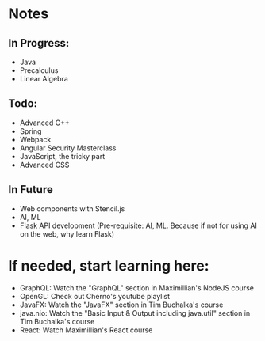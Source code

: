 # Notes

## In Progress:
* Java
* Precalculus
* Linear Algebra

## Todo:
* Advanced C++
* Spring
* Webpack
* Angular Security Masterclass
* JavaScript, the tricky part
* Advanced CSS

## In Future
* Web components with Stencil.js
* AI, ML
* Flask API development (Pre-requisite: AI, ML.
	Because if not for using AI on the web, why learn Flask)

# If needed, start learning here:
* GraphQL: Watch the "GraphQL" section in Maximillian's NodeJS course
* OpenGL: Check out Cherno's youtube playlist
* JavaFX: Watch the "JavaFX" section in Tim Buchalka's course
* java.nio: Watch the "Basic Input & Output including java.util" section in Tim Buchalka's course
* React: Watch Maximillian's React course
